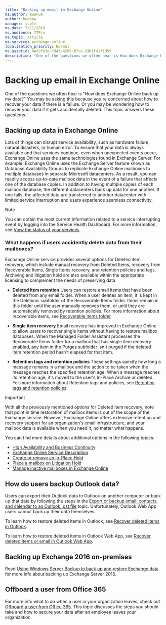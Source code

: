 ```yaml
---
title: "Backing up email in Exchange Online"
ms.author: kwekua
author: kwekua
manager: scotv
ms.date: 7/11/2018
ms.audience: ITPro
ms.topic: article
ms.service: exchange-online
localization_priority: Normal
ms.assetid: 94d2f62e-5d43-4200-b7ce-33b1f41f1d59
description: "One of the questions we often hear is How does Exchange Online back up my data? You may be asking this because you're concerned about how to recover your data if there is a failure. Or you may be wondering how to recover your data if it gets accidentally deleted. This topic answers these questions."
---
```


# Backing up email in Exchange Online

One of the questions we often hear is "How does Exchange Online back up my data?" You may be asking this because you're concerned about how to recover your data if there is a failure. Or you may be wondering how to recover your data if it gets accidentally deleted. This topic answers these questions.
  
## Backing up data in Exchange Online

Lots of things can disrupt service availability, such as hardware failure, natural disasters, or human error. To ensure that your data is always available and that services continue, even when unexpected events occur, Exchange Online uses the same technologies found in Exchange Server. For example, Exchange Online uses the Exchange Server feature known as Database Availability Groups to replicate Exchange Online mailboxes to multiple databases in separate Microsoft datacenters. As a result, you can readily access up-to-date mailbox data in the event of a failure that affects one of the database copies. In addition to having multiple copies of each mailbox database, the different datacenters back up data for one another. If one fails, the affected data are transferred to another datacenter with limited service interruption and users experience seamless connectivity.
  
> [!NOTE]
> You can obtain the most current information related to a service interrupting event by logging into the Service Health Dashboard. For more information, see [View the status of your services](https://go.microsoft.com/fwlink/?LinkId=786661). 
  
### What happens if users accidently delete data from their mailboxes?

Exchange Online service provides several options for Deleted item recovery, which include manual recovery from Deleted Items, recovery from Recoverable Items, Single Items recovery, and retention policies and tags. Archiving and litigation hold are also available within the appropriate licensing to complement the needs of preserving data.
  
- **Deleted item retention** Users can restore email items that have been deleted from any email folder. When a user deletes an item, it is kept in the Deletions subfolder of the Recoverable Items folder. Items remain in this folder until the user manually removes them, or until they are automatically removed by retention policies. For more information about recoverable items, see [Recoverable Items folder](http://technet.microsoft.com/library/efc48fb4-2ed8-4d05-93af-f3505fbc389d.aspx)
    
- **Single item recovery** Email recovery has improved in Exchange Online to allow users to recover single items without having to restore mailbox databases. When the Managed Folder Assistant processes the Recoverable Items folder for a mailbox that has single item recovery enabled, any item in the Purges subfolder isn't purged if the deleted item retention period hasn't elapsed for that item. 
    
- **Retention tags and retention policies** These settings specify how long a message remains in a mailbox and the action to be taken when the message reaches the specified retention age. When a message reaches its retention age, it's moved to the user's In-Place Archive or deleted. For more information about Retention tags and policies, see [Retention tags and retention policies](security-and-compliance/messaging-records-management/retention-tags-and-policies.md).
    
> [!IMPORTANT]
>  With all the previously mentioned options for Deleted item recovery, note that point in time restoration of mailbox items is out of the scope of the Exchange service. However, Exchange Online offers extensive retention and recovery support for an organization's email infrastructure, and your mailbox data is available when you need it, no matter what happens.
>
>  You can find more details about additional options in the following topics:
>  - [High Availability and Business Continuity](http://technet.microsoft.com/library/7b03465e-3b9c-4500-8956-a83377f4c2c3.aspx)
>  - [Exchange Online Service Description](http://technet.microsoft.com/library/7a83da3c-3b6d-4f86-ad4d-6104707cd0ec.aspx)
>  - [Create or remove an In-Place Hold](security-and-compliance/create-or-remove-in-place-holds.md)
>  - [Place a mailbox on Litigation Hold](http://technet.microsoft.com/library/adee4621-3626-4aec-aa53-00b35ff0d0b0.aspx)
> - [Manage inactive mailboxes in Exchange Online](http://technet.microsoft.com/library/c60e9ae7-dd02-4c5f-9f5d-7626a9101094.aspx)
  
## How do users backup Outlook data?

Users can export their Outlook data to Outlook on another computer or back up that data by following the steps in the [Export or backup email, contacts, and calendar to an Outlook .pst file](https://go.microsoft.com/fwlink/p/?LinkId=325560) topic. Unfortunately, Outlook Web App users cannot back up their data themselves. 
  
To learn how to restore deleted items in Outlook, see [Recover deleted items in Outlook](https://support.office.com/article/49e81f3c-c8f4-4426-a0b9-c0fd751d48ce).
  
To learn how to restore deleted items in Outlook Web App, see [Recover deleted items or email in Outlook Web App](https://support.office.com/article/c3d8fc15-eeef-4f1c-81df-e27964b7edd4).
  
## Backing up Exchange 2016 on-premises

Read [Using Windows Server Backup to back up and restore Exchange data](https://go.microsoft.com/fwlink/?LinkId=816871) for more info about backing up Exchange Server 2016. 
  
## Offboard a user from Office 365

For more info what to do when a user in your organization leaves, check out [Offboard a user from Office 365](https://go.microsoft.com/fwlink/?LinkId=816871). This topic discusses the steps you should take and how to secure your data after an employee leaves your organization.
  

